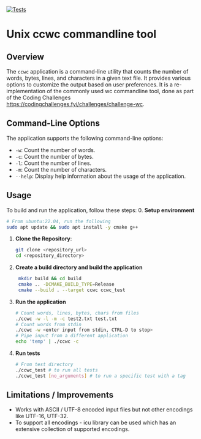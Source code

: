 [![Tests](https://github.com/ragavendrams/cc-wc/actions/workflows/cmake-single-platform.yml/badge.svg?branch=master)](https://github.com/ragavendrams/cc-wc/actions/workflows/cmake-single-platform.yml)
# Unix ccwc commandline tool 

## Overview
The `ccwc` application is a command-line utility that counts the number of words, bytes, lines, and characters in a given text file. It provides various options to customize the output based on user preferences. It is a re-implementation of the commonly used wc commandline tool, done as part of the Coding Challenges https://codingchallenges.fyi/challenges/challenge-wc.

## Command-Line Options
The application supports the following command-line options:
- `-w`: Count the number of words.
- `-c`: Count the number of bytes.
- `-l`: Count the number of lines.
- `-m`: Count the number of characters.
- `--help`: Display help information about the usage of the application.


## Usage
To build and run the application, follow these steps:
0. **Setup environment**
   ```sh
   # From ubuntu:22.04, run the following
   sudo apt update && sudo apt install -y cmake g++ 
   ```
1. **Clone the Repository**:
   ```sh
   git clone <repository_url> 
   cd <repository_directory>
2. **Create a build directory and build the application**
   ```sh
    mkdir build && cd build
    cmake .. -DCMAKE_BUILD_TYPE=Release
    cmake --build . --target ccwc ccwc_test  
   ```
3. **Run the application**
   ```sh
   # Count words, lines, bytes, chars from files 
   ./ccwc -w -l -m -c test2.txt test.txt
   # Count words from stdin
   ./ccwc -w <enter input from stdin, CTRL-D to stop>
   # Pipe input from a different application
   echo 'temp' | ./ccwc -c
   ```
4. **Run tests**
    ```sh
    # From test directory
    ./ccwc_test # to run all tests
    ./ccwc_test [no_arguments] # to run a specific test with a tag 
    ```

## Limitations / Improvements
- Works with ASCII / UTF-8 encoded input files but not other encodings like UTF-16, UTF-32. 
- To support all encodings - icu library can be used which has an extensive collection of supported encodings.  
